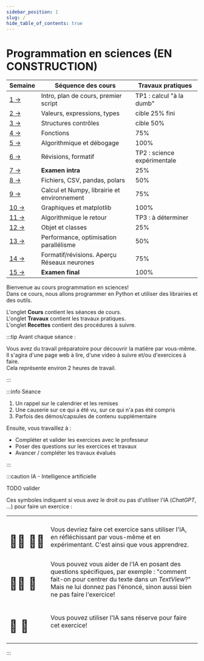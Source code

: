```yaml
---
sidebar_position: 1
slug: /
hide_table_of_contents: true
---
```


# Programmation en sciences (EN CONSTRUCTION)

<Row>
<Column>

| Semaine                       | Séquence des cours                          | Travaux pratiques           |
|-------------------------------|---------------------------------------------|-----------------------------|
| [1 →](cours/rencontre1)       | Intro, plan de cours, premier script        | TP1 : calcul "à la dumb"    |
| [2 →](cours/rencontre2)   | Valeurs, expressions, types                 | cible 25% fini              |
| [3 →](cours/rencontre3)   | Structures contrôles                        | cible 50%                   |
| [4 →](cours/rencontre4)   | Fonctions                                   | 75%                         |
| [5 →](cours/rencontre5)   | Algorithmique et débogage                   | 100%                        |
| [6 →](cours/rencontre6)   | Révisions, formatif                         | TP2 : science expérimentale |
| [7 →](cours/rencontre7)   | **Examen intra**                            | 25%                         |
| [8 →](cours/rencontre8)   | Fichiers, CSV, pandas, polars               | 50%                         |
| [9 →](cours/rencontre9)   | Calcul et Numpy, librairie et environnement | 75%                         |
| [10 →](cours/rencontre10) | Graphiques et matplotlib                    | 100%                        |
| [11 →](cours/rencontre11) | Algorithmique le retour                     | TP3 : à déterminer          |
| [12 →](cours/rencontre12) | Objet et classes                            | 25%                         |
| [13 →](cours/rencontre13) | Performance, optimisation parallélisme      | 50%                         |
| [14 →](cours/rencontre14) | Formatif/révisions. Aperçu Réseaux neurones | 75%                         |
| [15 →](cours/rencontre15) | **Examen final**                            | 100%                        |

</Column>
<Column>

Bienvenue au cours programmation en sciences!  
Dans ce cours, nous allons programmer en Python et utiliser des librairies et des outils.

L'onglet **Cours** contient les séances de cours.  
L'onglet **Travaux** contient les travaux pratiques.  
L'onglet **Recettes** contient des procédures à suivre.

:::tip Avant chaque séance :

Vous avez du travail préparatoire pour découvrir la matière par vous-même.  
Il s'agira d'une page web à lire, d'une video à suivre et/ou d'exercices à faire.  
Cela représente environ 2 heures de travail.

:::

:::info Séance

1. Un rappel sur le calendrier et les remises
2. Une causerie sur ce qui a été vu, sur ce qui n'a pas été compris
3. Parfois des démos/capsules de contenu supplémentaire

Ensuite, vous travaillez à :

- Compléter et valider les exercices avec le professeur
- Poser des questions sur les exercices et travaux
- Avancer / compléter les travaux évalués

:::

:::caution IA - Intelligence artificielle

TODO valider

Ces symboles indiquent si vous avez le droit ou pas d'utiliser l'IA (*ChatGPT*, ...) pour faire un exercice :

| | |
| --- | --- |
| <h1>👨‍🎓&nbsp;👨‍🎓</h1> | Vous devriez faire cet exercice sans utiliser l'IA, en réfléchissant par vous-même et en expérimentant. C'est ainsi que vous apprendrez. |
| <h1>👨‍🎓&nbsp;🤖</h1> | Vous pouvez vous aider de l'IA en posant des questions spécifiques, par exemple : "comment fait-on pour centrer du texte dans un *TextView*?" Mais ne lui donnez pas l'énoncé, sinon aussi bien ne pas faire l'exercice! |
| <h1>🤖&nbsp;🤖</h1> | Vous pouvez utiliser l'IA sans réserve pour faire cet exercice! |

:::


</Column>
</Row>